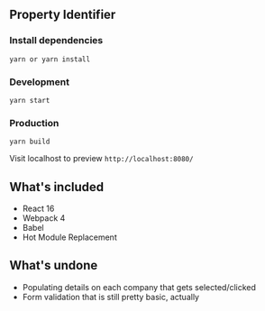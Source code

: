 ## Property Identifier

### Install dependencies
```
yarn or yarn install
```

### Development
```
yarn start
```

### Production
```
yarn build
```

Visit localhost to preview
`http://localhost:8080/`



## What's included

* React 16
* Webpack 4
* Babel
* Hot Module Replacement



## What's undone

* Populating details on each company that gets selected/clicked
* Form validation that is still pretty basic, actually
